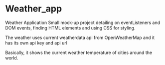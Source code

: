 # Weather_app
Weather Application
 Small mock-up project detailing on eventListeners and DOM events, finding HTML elements and using CSS for styling.

The weather uses current weatherdata api from OpenWeatherMap and it has its own api key and api url

Basically, it shows the current weather temperature of cities around the world.
